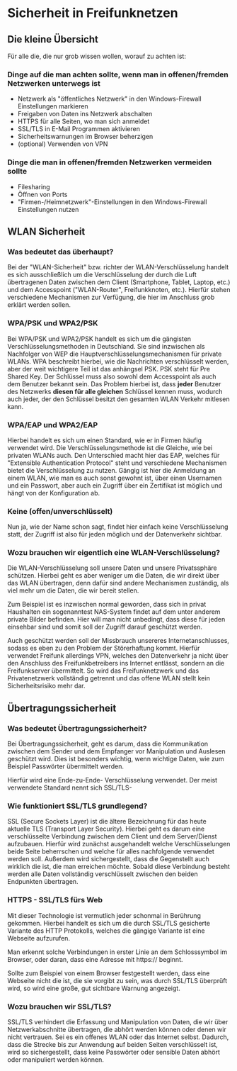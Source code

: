 # Sicherheit in Freifunknetzen
## Die kleine Übersicht
Für alle die, die nur grob wissen wollen, worauf zu achten ist:

### Dinge auf die man achten sollte, wenn man in offenen/fremden Netzwerken unterwegs ist

* Netzwerk als "öffentliches Netzwerk" in den Windows-Firewall Einstellungen markieren
* Freigaben von Daten ins Netzwerk abschalten
* HTTPS für alle Seiten, wo man sich anmeldet
* SSL/TLS in E-Mail Programmen aktivieren
* Sicherheitswarnungen im Browser beherzigen
* (optional) Verwenden von VPN

### Dinge die man in offenen/fremden Netzwerken vermeiden sollte

* Filesharing
* Öffnen von Ports
* "Firmen-/Heimnetzwerk"-Einstellungen in den Windows-Firewall Einstellungen nutzen


## WLAN Sicherheit
### Was bedeutet das überhaupt?
Bei der "WLAN-Sicherheit" bzw. richter der WLAN-Verschlüsselung handelt es sich 
ausschließlich um die Verschlüsselung der durch die Luft übertragenen Daten 
zwischen dem Client (Smartphone, Tablet, Laptop, etc.) und dem Accesspoint 
("WLAN-Router", Freifunkknoten, etc.). Hierfür stehen verschiedene Mechanismen 
zur Verfügung, die hier im Anschluss grob erklärt werden sollen.

### WPA/PSK und WPA2/PSK
Bei WPA/PSK und WPA2/PSK handelt es sich um die gängisten 
Verschlüsselungsmethoden in Deutschland. Sie sind inzwischen als Nachfolger von 
WEP die Hauptverschlüsselungsmechanismen für private WLANs. WPA beschreibt 
hierbei, wie die Nachrichten verschlüsselt werden, aber der weit wichtigere 
Teil ist das anhängsel PSK. PSK steht für Pre Shared Key. Der Schlüssel muss 
also sowohl dem Accesspoint als auch dem Benutzer bekannt sein. Das Problem 
hierbei ist, dass **jeder** Benutzer des Netzwerks **diesen für alle gleichen** 
Schlüssel kennen muss, wodurch auch jeder, der den Schlüssel besitzt den 
gesamten WLAN Verkehr mitlesen kann.

### WPA/EAP und WPA2/EAP
Hierbei handelt es sich um einen Standard, wie er in Firmen häufig verwendet 
wird. Die Verschlüsselungsmethode ist die Gleiche, wie bei privaten WLANs auch. 
Den Unterschied macht hier das EAP, welches für "Extensible Authentication 
Protocol" steht und verschiedene Mechanismen bietet die Verschlüsselung zu 
nutzen. Gängig ist hier die Anmeldung an einem WLAN, wie man es auch sonst 
gewohnt ist, über einen Usernamen und ein Passwort, aber auch ein Zugriff über 
ein Zertifikat ist möglich und hängt von der Konfiguration ab. 
 
### Keine (offen/unverschlüsselt)
Nun ja, wie der Name schon sagt, findet hier einfach keine Verschlüsselung 
statt, der Zugriff ist also für jeden möglich und der Datenverkehr sichtbar.

### Wozu brauchen wir eigentlich eine WLAN-Verschlüsselung?
Die WLAN-Verschlüsselung soll unsere Daten und unsere Privatssphäre schützen. 
Hierbei geht es aber weniger um die Daten, die wir direkt über das WLAN 
übertragen, denn dafür sind andere Mechanismen zuständig, als viel mehr um die 
Daten, die wir bereit stellen. 

Zum Beispiel ist es inzwischen normal geworden, dass sich in privat Haushalten 
ein sogenanntest NAS-System findet auf dem unter anderem private Bilder 
befinden. Hier will man nicht unbedingt, dass diese für jeden einsehbar sind 
und somit soll der Zugriff darauf geschützt werden. 

Auch geschützt werden soll der Missbrauch unsereres Internetanschlusses, sodass 
es eben zu den Problem der Störerhaftung kommt. Hierfür verwendet Freifunk 
allerdings VPN, welches den Datenverkehr ja nicht über den Anschluss des 
Freifunkbetreibers ins Internet entlässt, sondern an die Freifunkserver 
übermittelt. So wird das Freifunknetzwerk und das Privatenetzwerk vollständig 
getrennt und das offene WLAN stellt kein Sicherheitsrisiko mehr dar. 


## Übertragungssicherheit
### Was bedeutet Übertragungssicherheit?
Bei Übertragungssicherheit, geht es darum, dass die Kommunikation zwischen dem 
Sender und dem Empfanger vor Manipulation und Auslesen geschützt wird. Dies ist 
besonders wichtig, wenn wichtige Daten, wie zum Beispiel Passwörter übermittelt 
werden.

Hierfür wird eine Ende-zu-Ende- Verschlüsselung verwendet. Der meist verwendete 
Standard nennt sich SSL/TLS-

### Wie funktioniert SSL/TLS grundlegend?
SSL (Secure Sockets Layer) ist die ältere Bezeichnung für das heute aktuelle 
TLS (Transport Layer Security). Hierbei geht es darum eine verschlüsselte 
Verbindung zwischen dem Client und dem Server/Dienst aufzubauen. Hierfür wird 
zunächst ausgehandelt welche Verschlüsselungen beide Seite beherrschen und 
welche für alles nachfolgende verwendet werden soll. Außerdem wird 
sichergestellt, dass die Gegenstellt auch wirklich die ist, die man erreichen 
möchte. Sobald diese Verbindung besteht werden alle Daten vollständig 
verschlüsselt zwischen den beiden Endpunkten übertragen. 

### HTTPS - SSL/TLS fürs Web
Mit dieser Technologie ist vermutlich jeder schonmal in Berührung gekommen. 
Hierbei handelt es sich um die durch SSL/TLS gesicherte Variante des HTTP 
Protokolls, welches die gängige Variante ist eine Webseite aufzurufen. 

Man erkennt solche Verbindungen in erster Linie an dem Schlosssymbol im 
Browser, oder daran, dass eine Adresse mit https:// beginnt.

Sollte zum Beispiel von einem Browser festgestellt werden, dass eine Webseite 
nicht die ist, die sie vorgibt zu sein, was durch SSL/TLS überprüft wird, so 
wird eine große, gut sichtbare Warnung angezeigt.

### Wozu brauchen wir SSL/TLS?
SSL/TLS verhindert die Erfassung und Manipulation von Daten, die wir über 
Netzwerkabschnitte übertragen, die abhört werden können oder denen wir nicht 
vertrauen. Sei es ein offenes WLAN oder das Internet selbst. Dadurch, dass die 
Strecke bis zur Anwendung auf beiden Seiten verschlüsselt ist, wird so 
sichergestellt, dass keine Passwörter oder sensible Daten abhört oder 
manipuliert werden können.